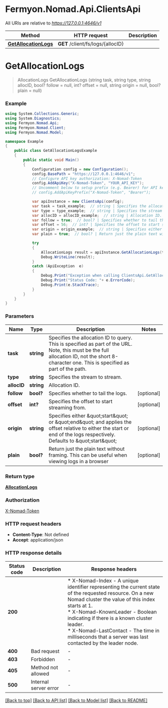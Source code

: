 # Fermyon.Nomad.Api.ClientsApi

All URIs are relative to *https://127.0.0.1:4646/v1*

Method | HTTP request | Description
------------- | ------------- | -------------
[**GetAllocationLogs**](ClientsApi.md#getallocationlogs) | **GET** /client/fs/logs/{allocID} | 


<a name="getallocationlogs"></a>
# **GetAllocationLogs**
> AllocationLogs GetAllocationLogs (string task, string type, string allocID, bool? follow = null, int? offset = null, string origin = null, bool? plain = null)



### Example
```csharp
using System.Collections.Generic;
using System.Diagnostics;
using Fermyon.Nomad.Api;
using Fermyon.Nomad.Client;
using Fermyon.Nomad.Model;

namespace Example
{
    public class GetAllocationLogsExample
    {
        public static void Main()
        {
            Configuration config = new Configuration();
            config.BasePath = "https://127.0.0.1:4646/v1";
            // Configure API key authorization: X-Nomad-Token
            config.AddApiKey("X-Nomad-Token", "YOUR_API_KEY");
            // Uncomment below to setup prefix (e.g. Bearer) for API key, if needed
            // config.AddApiKeyPrefix("X-Nomad-Token", "Bearer");

            var apiInstance = new ClientsApi(config);
            var task = task_example;  // string | Specifies the allocation ID to query. This is specified as part of the URL. Note, this must be the full allocation ID, not the short 8-character one. This is specified as part of the path.
            var type = type_example;  // string | Specifies the stream to stream.
            var allocID = allocID_example;  // string | Allocation ID.
            var follow = true;  // bool? | Specifies whether to tail the logs. (optional) 
            var offset = 56;  // int? | Specifies the offset to start streaming from. (optional) 
            var origin = origin_example;  // string | Specifies either \"start\" or \"end\" and applies the offset relative to either the start or end of the logs respectively. Defaults to \"start\" (optional) 
            var plain = true;  // bool? | Return just the plain text without framing. This can be useful when viewing logs in a browser (optional) 

            try
            {
                AllocationLogs result = apiInstance.GetAllocationLogs(task, type, allocID, follow, offset, origin, plain);
                Debug.WriteLine(result);
            }
            catch (ApiException  e)
            {
                Debug.Print("Exception when calling ClientsApi.GetAllocationLogs: " + e.Message );
                Debug.Print("Status Code: "+ e.ErrorCode);
                Debug.Print(e.StackTrace);
            }
        }
    }
}
```

### Parameters

Name | Type | Description  | Notes
------------- | ------------- | ------------- | -------------
 **task** | **string**| Specifies the allocation ID to query. This is specified as part of the URL. Note, this must be the full allocation ID, not the short 8-character one. This is specified as part of the path. | 
 **type** | **string**| Specifies the stream to stream. | 
 **allocID** | **string**| Allocation ID. | 
 **follow** | **bool?**| Specifies whether to tail the logs. | [optional] 
 **offset** | **int?**| Specifies the offset to start streaming from. | [optional] 
 **origin** | **string**| Specifies either \&quot;start\&quot; or \&quot;end\&quot; and applies the offset relative to either the start or end of the logs respectively. Defaults to \&quot;start\&quot; | [optional] 
 **plain** | **bool?**| Return just the plain text without framing. This can be useful when viewing logs in a browser | [optional] 

### Return type

[**AllocationLogs**](AllocationLogs.md)

### Authorization

[X-Nomad-Token](../README.md#X-Nomad-Token)

### HTTP request headers

 - **Content-Type**: Not defined
 - **Accept**: application/json


### HTTP response details
| Status code | Description | Response headers |
|-------------|-------------|------------------|
| **200** |  |  * X-Nomad-Index - A unique identifier representing the current state of the requested resource. On a new Nomad cluster the value of this index starts at 1. <br>  * X-Nomad-KnownLeader - Boolean indicating if there is a known cluster leader. <br>  * X-Nomad-LastContact - The time in milliseconds that a server was last contacted by the leader node. <br>  |
| **400** | Bad request |  -  |
| **403** | Forbidden |  -  |
| **405** | Method not allowed |  -  |
| **500** | Internal server error |  -  |

[[Back to top]](#) [[Back to API list]](../README.md#documentation-for-api-endpoints) [[Back to Model list]](../README.md#documentation-for-models) [[Back to README]](../README.md)

